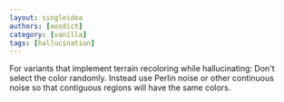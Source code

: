 ```yaml
---
layout: singleidea
authors: [aosdict]
category: [vanilla]
tags: [hallucination]
---
```

For variants that implement terrain recoloring while hallucinating: Don't select the color randomly. Instead use Perlin noise or other continuous noise so that contiguous regions will have the same colors.
